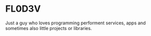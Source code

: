 # FL0D3V

Just a guy who loves programming performent services, apps and sometimes also little projects or libraries.
